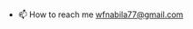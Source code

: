 - 📫 How to reach me wfnabila77@gmail.com

<!---
eatsleeplive/eatsleeplive is a ✨ special ✨ repository because its `README.md` (this file) appears on your GitHub profile.
You can click the Preview link to take a look at your changes.
--->

